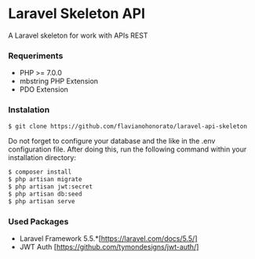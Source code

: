 # Laravel Skeleton API

A Laravel skeleton for work with APIs REST

### Requeriments

- PHP >= 7.0.0
- mbstring PHP Extension
- PDO Extension

### Instalation

```sh
$ git clone https://github.com/flavianohonorato/laravel-api-skeleton
```

Do not forget to configure your database and the like in the .env configuration file.
After doing this, run the following command within your installation directory:
```sh
$ composer install
$ php artisan migrate
$ php artisan jwt:secret
$ php artisan db:seed
$ php artisan serve
```

### Used Packages

- Laravel Framework 5.5.*[https://laravel.com/docs/5.5/]
- JWT Auth [https://github.com/tymondesigns/jwt-auth/]

